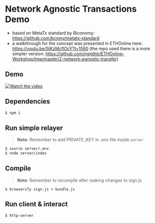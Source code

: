 # Network Agnostic Transactions Demo

- based on MetaTx standard by Biconomy: https://github.com/bcnmy/metatx-standard
- a walkthrough for the concept was presented in ETHOnline here: https://youtu.be/5tKzMcflOcY?t=1590 (the repo used there is a more simpler version: https://github.com/nglglhtr/ETHOnline-Workshop/tree/master/2-network-agnostic-transfer)

## Demo

[![Watch the video](https://img.youtube.com/vi/ETvnnZGQDDc/2.jpg)](https://youtu.be/ETvnnZGQDDc)

## Dependencies
```bash
$ npm i
```

## Run simple relayer
> __Note__: Remember to add PRIVATE_KEY in .env file inside `server`

```bash
$ source server/.env
$ node server/index
```

## Compile
> __Note__: Remember to recompile after making changes to sign.js
```
$ browserify sign.js > bundle.js
```

## Run client & interact
```
$ http-server
```

